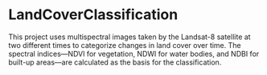 # LandCoverClassification
This project uses multispectral images taken by the Landsat-8 satellite at two different times to categorize changes in land cover over time. The spectral indices—NDVI for vegetation, NDWI for water bodies, and NDBI for built-up areas—are calculated as the basis for the classification.
